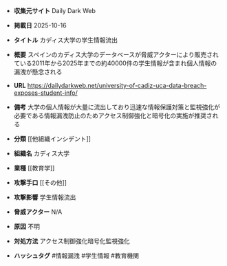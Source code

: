 - **収集元サイト**
Daily Dark Web

- **掲載日**
2025-10-16

- **タイトル**
カディス大学の学生情報流出

- **概要**
スペインのカディス大学のデータベースが脅威アクターにより販売されている2011年から2025年までの約40000件の学生情報が含まれ個人情報の漏洩が懸念される

- **URL**
https://dailydarkweb.net/university-of-cadiz-uca-data-breach-exposes-student-info/

- **備考**
大学の個人情報が大量に流出しており迅速な情報保護対策と監視強化が必要である情報漏洩防止のためアクセス制御強化と暗号化の実施が推奨される

- **分類**
[[他組織インシデント]]

- **組織名**
カディス大学

- **業種**
[[教育学]]

- **攻撃手口**
[[その他]]

- **攻撃影響**
学生情報流出

- **脅威アクター**
N/A

- **原因**
不明

- **対処方法**
アクセス制御強化暗号化監視強化

- **ハッシュタグ**
#情報漏洩 #学生情報 #教育機関
